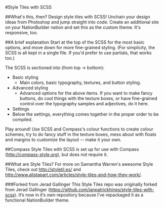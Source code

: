 #Style Tiles with SCSS

##What's this, then?
Design style tiles with SCSS! Unchain your design ideas from Photoshop and jump straight into code. Create an additional site on your NationBuilder nation and set this as the custom theme. It's responsive, too. 

##A brief explanation
Start at the top of the SCSS for the most basic options, and move down for more fine-grained styling. (For simplicity, the SCSS is all kept in a single file. If you'd prefer to use partials, that works too.)

The SCSS is sectioned into (from top -> bottom):
- Basic styling
  - Main colors, basic typography, textures, and button styling.
- Advanced styling
  - Advanced options for the above items. If you want to make fancy buttons, do cool things with the texture boxes, or have fine-grained control over the typography samples and adjectives, do it here.
- Settings
- Below the settings, everything comes together in the proper order to be compiled.

Play around! Use SCSS and Compass's colour functions to create colour schemes, try to do fancy stuff in the texture boxes, mess about with floats and margins to customize the layout -- make it your own.

##Compass
Style Tiles with SCSS is set up for use with Compass (http://compass-style.org), but does not require it.

##What are Style Tiles?
For more on Samantha Warren's awesome Style Tiles, check out http://styletil.es/ and http://www.alistapart.com/articles/style-tiles-and-how-they-work/.

###Forked from Jerad Gallinger
This Style Tiles repo was originally forked from Jerad Gallinger (https://github.com/ianpatrickhines/style-tiles-with-scss). It’s now in it’s own repository because I’ve repackaged it as a functional NationBuilder theme.
